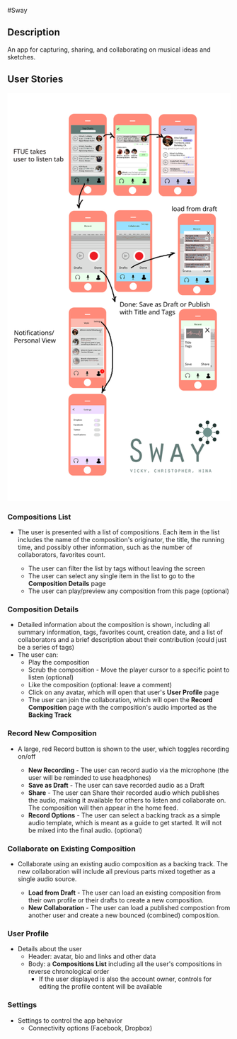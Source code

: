 #Sway

## Description
An app for capturing, sharing, and collaborating on musical ideas and sketches.

## User Stories

![User Flow](https://github.com/teamVCH/sway/blob/master/wireframes/userflow.png)

### Compositions List
* The user is presented with a list of compositions. Each item in the list includes the name of the composition's originator, the title, the running time, and possibly other information, such as the number of collaborators, favorites count. 
	
	* The user can filter the list by tags without leaving the screen
	* The user can select any single item in the list to go to the **Composition Details** page
	* The user can play/preview any composition from this page (optional)
       

### Composition Details
* Detailed information about the composition is shown, including all summary information, tags, favorites count, creation date, and a list of collaborators and a brief description about their contribution (could just be a series of tags)
* The user can:
     * Play the composition
     * Scrub the composition - Move the player cursor to a specific point to listen (optional) 
     * Like the composition (optional: leave a comment)
     * Click on any avatar, which will open that user's **User Profile** page
     * The user can join the collaboration, which will open the **Record Composition** page with the composition's audio imported as the **Backing Track**

### Record New Composition
* A large, red Record button is shown to the user, which toggles recording on/off

	* **New Recording** - The user can record audio via the microphone (the user will be reminded to use headphones)
	* **Save as Draft** - The user can save recorded audio as a Draft
	* **Share** - The user can Share their recorded audio which publishes the audio, making it available for others to listen and collaborate on. The composition will then appear in the home feed.
	* **Record Options** - The user can select a backing track as a simple audio template, which is meant as a guide to get started. It will not be mixed into the final audio. (optional)

### Collaborate on Existing Composition
* Collaborate using an existing audio composition as a backing track. The new collaboration will include all previous parts mixed together as a single audio source.
 
	* **Load from Draft** - The user can load an existing composition from their own profile or their drafts to create a new composition. 
	* **New Collaboration** - The user can load a published compostion from another user and create a new bounced (combined) composition.


### User Profile
* Details about the user
	* Header: avatar, bio and links and other data 
	* Body: a **Compositions List** including all the user's compositions in reverse chronological order 
      * If the user displayed is also the account owner, controls for editing the profile content will be available

### Settings
* Settings to control the app behavior
	* Connectivity options (Facebook, Dropbox)

